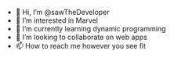 - 👋 Hi, I’m @sawTheDeveloper
- 👀 I’m interested in Marvel
- 🌱 I’m currently learning dynamic programming
- 💞️ I’m looking to collaborate on web apps 
- 📫 How to reach me however you see fit

<!---
sawTheDeveloper/sawTheDeveloper is a ✨ special ✨ repository because its `README.md` (this file) appears on your GitHub profile.
You can click the Preview link to take a look at your changes.
--->
